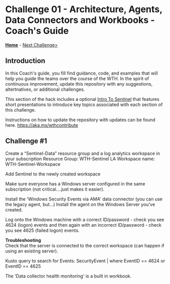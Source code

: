 # Challenge 01 - Architecture, Agents, Data Connectors and Workbooks - Coach's Guide

**[Home](./README.md)** - [Next Challenge>](./Solution-02.md)

## Introduction
In this Coach's guide, you fill find guidance, code, and examples that will help you guide the teams over the course of the WTH. In the spirit of continuous improvement, update this repository with any suggestions, altertnatives, or additional challenges.

This section of the hack includes a optional [Intro To Sentinel](./Coach/Intro2Sentinel.pptx?raw=true) that features short presentations to introduce key topics associated with each section of this challenge. 

Instructions on how to update the repository with updates can be found here. https://aka.ms/wthcontribute

## Challenge #1

Create a “Sentinel-Data” resource group and a log analytics workspace in your subscription
		Resource Group:		WTH-Sentinel
		LA Workspace name:	WTH-Sentinel-Workspace

Add Sentinel to the newly created workspace

Make sure everyone has a Windows server configured in the same subscription (not critical....just makes it easier).

Install the 'Windows Security Events via AMA' data connector (you can use the legacy agent, but...)
Install the agent on the Windows Server you've created.

Log onto the Windows machine with a correct ID/password - check you see 4624 (logon) events and then again with an incorrect ID/password - check you see 4625 (failed logon) events.

**Troubleshooting**</br>
Check that the server is connected to the correct workspace (can happen if using an existing server).

Kusto query to search for Events:   SecurityEvent | where EventID == 4624 or EventID == 4625

The 'Data collector health monitoring' is a built in workbook.
